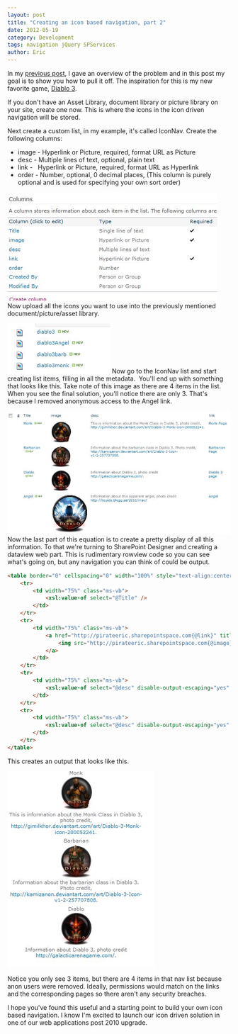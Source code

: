 ```yaml
---
layout: post
title: "Creating an icon based navigation, part 2"
date: 2012-05-19
category: Development
tags: navigation jQuery SPServices
author: Eric
---
```


In my [previous post](https://ejaya2.github.io/blog/2012/05/18/icon-based-navigation), I gave an overview of the problem and in this post my goal is to show you how to pull it off. The inspiration for this is my new favorite game, [Diablo 3](http://http//us.battle.net/d3/en/?-).

If you don't have an Asset Library, document library or picture library on your site, create one now. This is where the icons in the icon driven navigation will be stored.

Next create a custom list, in my example, it's called IconNav. Create the following columns:
 
 - image - Hyperlink or Picture, required, format URL as Picture</li>
 - desc - Multiple lines of text, optional, plain text</li>
 - link - &nbsp; Hyperlink or Picture, required, format URL as Hyperlink</li>
 - order - Number, optional, 0 decimal places, (This column is purely optional and is used for specifying your own sort order)</li></ul>

 
![List Settings](https://github.com/ejaya2/ejaya2.github.io/blob/master/img/NavList.JPG "List Settings") 
Now upload all the icons you want to use into the previously mentioned document/picture/asset library.</p>

![icons](https://github.com/ejaya2/ejaya2.github.io/blob/master/img//NavIconImages.JPG "Icons")
Now go to the IconNav list and start creating list items, filling in all the metadata.&nbsp; You'll end up with something that looks like this. Take note of this image as there are 4 items in the list. When you see the final solution, you'll notice there are only 3. That's because I removed anonymous access to the Angel link.

![IconNav list items](https://github.com/ejaya2/ejaya2.github.io/blob/master/img//NavListItems.JPG "IconNav list items")
Now the last part of this equation is to create a pretty display of all this information. To that we're turning to SharePoint Designer and creating a dataview web part. This is rudimentary rowview code so you can see what's going on, but any navigation you can think of could be output.

```html
<table border="0" cellspacing="0" width="100%" style="text-align:center; width:300px;">
	<tr>
		<td width="75%" class="ms-vb">
			<xsl:value-of select="@Title" /> 
		</td>  
	</tr>   
	<tr>     
		<td width="75%" class="ms-vb">
			<a href="http://pirateeric.sharepointspace.com{@link}" title="{@link.desc}"> 
				<img src="http://pirateeric.sharepointspace.com{@image}" alt="{@Title}" title="{@image.desc} image" style="border:0px;" /> 
			</a>  
		</td>   
	</tr>   
	<tr>     
		<td width="75%" class="ms-vb">  
			<xsl:value-of select="@desc" disable-output-escaping="yes" />  
		</td>   
	</tr>
	<tr>     
		<td width="75%" class="ms-vb">   
			<xsl:value-of select="@desc" disable-output-escaping="yes" /> 
		</td>  
	</tr>
</table>
```

This creates an output that looks like this.

![Much success](https://github.com/ejaya2/ejaya2.github.io/blob/master/img/Results.JPG "Much success")

Notice you only see 3 items, but there are 4 items in that nav list because anon users were removed. Ideally, permissions would match on the links and the corresponding pages so there aren't any security breaches.

I hope you've found this useful and a starting point to build your own icon based navigation. I know I'm excited to launch our icon driven solution in one of our web applications post 2010 upgrade.
